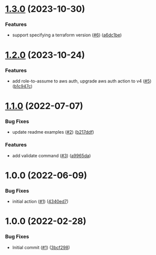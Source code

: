 # [1.3.0](https://github.com/catalystsquad/action-terraform/compare/v1.2.0...v1.3.0) (2023-10-30)


### Features

* support specifying a terraform version ([#6](https://github.com/catalystsquad/action-terraform/issues/6)) ([a6dc1be](https://github.com/catalystsquad/action-terraform/commit/a6dc1bef52100c21b369c147f36aab53a712da59))

# [1.2.0](https://github.com/catalystsquad/action-terraform/compare/v1.1.0...v1.2.0) (2023-10-24)


### Features

* add role-to-assume to aws auth, upgrade aws auth action to v4 ([#5](https://github.com/catalystsquad/action-terraform/issues/5)) ([b1c947c](https://github.com/catalystsquad/action-terraform/commit/b1c947c02d7592783b36fb1f77dec6bc3b013402))

# [1.1.0](https://github.com/catalystsquad/action-terraform/compare/v1.0.0...v1.1.0) (2022-07-07)


### Bug Fixes

* update readme examples ([#2](https://github.com/catalystsquad/action-terraform/issues/2)) ([b217ddf](https://github.com/catalystsquad/action-terraform/commit/b217ddfc7bafffebefe13bcc0105c3c91ac15bc8))


### Features

* add validate command ([#3](https://github.com/catalystsquad/action-terraform/issues/3)) ([a9965da](https://github.com/catalystsquad/action-terraform/commit/a9965daedc73d80d16e2e246bf4681ed3d24f72f))

# 1.0.0 (2022-06-09)


### Bug Fixes

* initial action ([#1](https://github.com/catalystsquad/action-terraform/issues/1)) ([4340ed7](https://github.com/catalystsquad/action-terraform/commit/4340ed7ff9ecabb4eb03ac3f92f496915ce9689a))

# 1.0.0 (2022-02-28)


### Bug Fixes

* Initial commit ([#1](https://github.com/catalystsquad/action-composite-action-template/issues/1)) ([3bcf298](https://github.com/catalystsquad/action-composite-action-template/commit/3bcf298630471c46d9f9a1f3a24c2c15342e1855))

